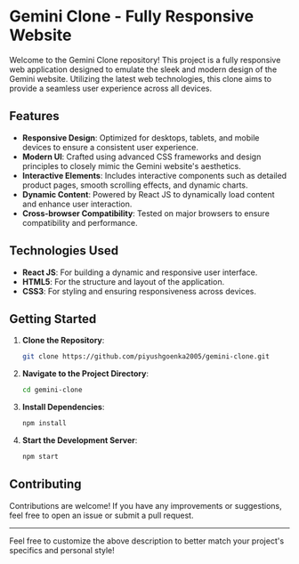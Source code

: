 # Gemini Clone - Fully Responsive Website

Welcome to the Gemini Clone repository! This project is a fully responsive web application designed to emulate the sleek and modern design of the Gemini website. Utilizing the latest web technologies, this clone aims to provide a seamless user experience across all devices.

## Features

- **Responsive Design**: Optimized for desktops, tablets, and mobile devices to ensure a consistent user experience.
- **Modern UI**: Crafted using advanced CSS frameworks and design principles to closely mimic the Gemini website's aesthetics.
- **Interactive Elements**: Includes interactive components such as detailed product pages, smooth scrolling effects, and dynamic charts.
- **Dynamic Content**: Powered by React JS to dynamically load content and enhance user interaction.
- **Cross-browser Compatibility**: Tested on major browsers to ensure compatibility and performance.

## Technologies Used

- **React JS**: For building a dynamic and responsive user interface.
- **HTML5**: For the structure and layout of the application.
- **CSS3**: For styling and ensuring responsiveness across devices.

## Getting Started

1. **Clone the Repository**:
   ```bash
   git clone https://github.com/piyushgoenka2005/gemini-clone.git
   ```
2. **Navigate to the Project Directory**:
   ```bash
   cd gemini-clone
   ```
3. **Install Dependencies**:
   ```bash
   npm install
   ```
4. **Start the Development Server**:
   ```bash
   npm start
   ```

## Contributing

Contributions are welcome! If you have any improvements or suggestions, feel free to open an issue or submit a pull request.

---

Feel free to customize the above description to better match your project's specifics and personal style!
